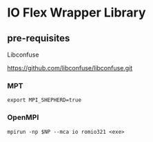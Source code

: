 # IO Flex Wrapper Library 
## pre-requisites
Libconfuse

https://github.com/libconfuse/libconfuse.git


### MPT
```export MPI_SHEPHERD=true```

### OpenMPI
```mpirun -np $NP --mca io romio321 <exe>```
